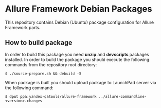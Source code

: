 # Allure Framework Debian Packages
This repository contains Debian (Ubuntu)  package configuration for Allure Framework parts.
## How to build package
In order to build this package you need **unzip** and **devscripts** packages installed. In order to build the package you should execute the following commands from the repository root directory:
```
$ ./source-prepare.sh && debuild -S
```
When package is built you should upload package to LaunchPad server via the following command:
```
$ dput ppa:yandex-qatools/allure-framework ../allure-commandline-<version>.changes
```
